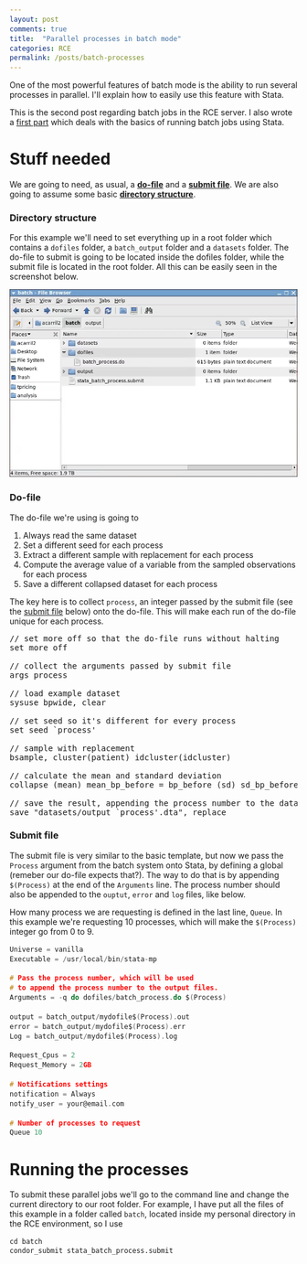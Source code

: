 ```yaml
---
layout: post
comments: true
title:  "Parallel processes in batch mode"
categories: RCE
permalink: /posts/batch-processes
---
```


One of the most powerful features of batch mode is the ability to run several processes in parallel. I'll explain how to easily use this feature  with Stata.

This is the second post regarding batch jobs in the RCE server. I also wrote a [first part](batch-jobs) which deals with the basics of running batch jobs using Stata.

# Stuff needed

We are going to need, as usual, a [**do-file**](#do-file) and a [**submit file**](#submit-file). We are also going to assume some basic [**directory structure**](#directory-structure).

### Directory structure

For this example we'll need to set everything up in a root folder which contains a `dofiles` folder, a `batch_output` folder and a `datasets` folder. The do-file to submit is going to be located inside the dofiles folder, while the submit file is located in the root folder. All this can be easily seen in the screenshot below.

![batch_process_directory_structure](..\files\batch_process_directory_structure.png)

### Do-file

The do-file we're using is going to

1. Always read the same dataset
2. Set a different seed for each process
3. Extract a different sample with replacement for each process
4. Compute the average value of a variable from the sampled observations for each process
5. Save a different collapsed dataset for each process

The key here is to collect `process`, an integer passed by the submit file (see the [submit file](#submit-file) below) onto the do-file. This will make each run of the do-file unique for each process.

<pre class="sh_stata">
// set more off so that the do-file runs without halting
set more off

// collect the arguments passed by submit file
args process

// load example dataset
sysuse bpwide, clear

// set seed so it's different for every process
set seed `process'

// sample with replacement
bsample, cluster(patient) idcluster(idcluster)

// calculate the mean and standard deviation
collapse (mean) mean_bp_before = bp_before (sd) sd_bp_before = bp_before

// save the result, appending the process number to the dataset name
save "datasets/output_`process'.dta", replace
</pre>

### Submit file

The submit file is very similar to the basic template, but now we pass the `Process` argument from the batch system onto Stata, by defining a global (remeber our do-file expects that?). The way to do that is by appending `$(Process)` at the end of the `Arguments` line. The process number should also be appended to the `ouptut`, `error` and `log` files, like below.

How many process we are requesting is defined in the last line, `Queue`. In this example we're requesting 10 processes, which will make the `$(Process)` integer go from 0 to 9.

```c
Universe = vanilla
Executable = /usr/local/bin/stata-mp

# Pass the process number, which will be used
# to append the process number to the output files.
Arguments = -q do dofiles/batch_process.do $(Process)

output = batch_output/mydofile$(Process).out
error = batch_output/mydofile$(Process).err
Log = batch_output/mydofile$(Process).log

Request_Cpus = 2
Request_Memory = 2GB

# Notifications settings
notification = Always
notify_user = your@email.com

# Number of processes to request
Queue 10
```

# Running the processes

To submit these parallel jobs we'll go to the command line and change the current directory to our root folder. For example, I have put all the files of this example in a folder called `batch`, located inside my personal directory in the RCE environment, so I use

```
cd batch
condor_submit stata_batch_process.submit
```
